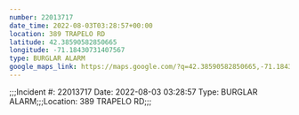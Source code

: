 ```yaml
---
number: 22013717
date_time: 2022-08-03T03:28:57+00:00
location: 389 TRAPELO RD
latitude: 42.38590582850665
longitude: -71.18430731407567
type: BURGLAR ALARM
google_maps_link: https://maps.google.com/?q=42.38590582850665,-71.18430731407567
---
```


;;;Incident #: 22013717   Date: 2022-08-03 03:28:57   Type: BURGLAR ALARM;;;Location: 389 TRAPELO RD;;;
